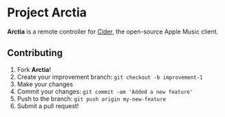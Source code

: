 # Project Arctia

**Arctia** is a remote controller for [Cider](https://cider.sh), the open-source Apple Music client.


## Contributing
1. Fork **Arctia**!
2. Create your improvement branch: `git checkout -b improvement-1`
3. Make your changes
4. Commit your changes: `git commit -am 'Added a new feature'`
5. Push to the branch: `git push origin my-new-feature`
6. Submit a pull request!
